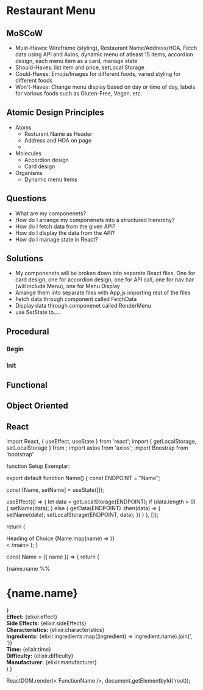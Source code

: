 # Restaurant Menu

## MoSCoW
- Must-Haves: Wireframe (styling), Restaurant Name/Address/HOA, Fetch data using API and Axios, dynamic menu of atleast 15 items, accordion design, each menu item as a card, manage state
- Should-Haves: list item and price, setLocal Storage
- Could-Haves: Emojis/Images for different foods, varied styling for different foods
- Won't-Haves: Change menu display based on day or time of day, labels for various foods such as Gluten-Free, Vegan, etc.


## Atomic Design Principles
- Atoms
    * Resturant Name as Header
    * Address and HOA on page
    * 
- Molecules
    * Accordion design
    * Card design
- Organisms
    * Dynamic menu items

## Questions
  - What are my componenets?
  - How do I arrange my componenets into a structured hierarchy?
  - How do I fetch data from the given API?
  - How do I display the data from the API?
  - How do I manage state in React?


## Solutions
- My componenets will be broken down into separate React files. One for card design, one for accordion design, one for API call, one for nav bar (will include Menu), one for Menu Display
- Arrange them into separate files with App,js importing rest of the files
- Fetch data through component called FetchData
- Display data through componenet called RenderMenu
- use SetState to....
## Procedural

### Begin

### Init



## Functional

## Object Oriented

## React 
import React, { useEffect, useState } from 'react';
import { getLocalStorage, setLocalStorage } from ;
import axios from 'axios';
import Boostrap from 'bootstrap'

function Setup Exemplar:

export default function Name() {
const ENDPOINT = "Name";

const [Name, setName] = useState([]);

useEffect(() => {
    let data = getLocalStorage(ENDPOINT);
    if (data.length > 0) {
    setName(data);
    } else {
      getData(ENDPOINT)
        .then(data) => {
          setName(data);
          setLocalStorage(ENDPOINT, data);
        })
    }
  }, []);

  return (
  <main style={{}} className="chosenName">
    <div className = "bootstrap layout"
      <h1> Heading of Choice</h1>
      {Name.map(name) => <Name key= {key.id} name = {name} />)}
      </div>
    < /main>
  );
}


const Name = ({ name }) => {
  return (
    <div className="bootstrap styling">
      <div className = "card-body">
        {name.name %% <h1 className = 'card-title'>{name.name}</h1>}
                <div><strong>Effect:</strong> {elixir.effect}</div>
        <div><strong>Side Effects:</strong> {elixir.sideEffects}</div>
        <div><strong>Characteristics:</strong> {elixir.characteristics}</div>
        <div><strong>Ingredients:</strong> {elixir.ingredients.map((ingredient) => ingredient.name).join(', ')}</div>
        <div><strong>Time:</strong> {elixir.time}</div>
        <div><strong>Difficulty:</strong> {elixir.difficulty}</div>
        <div><strong>Manufacturer:</strong> {elixir.manufacturer}</div>
      </div>
    </div>
  )
}


ReactDOM.render(< FunctionName />, document.getElementbyId('root));
      
